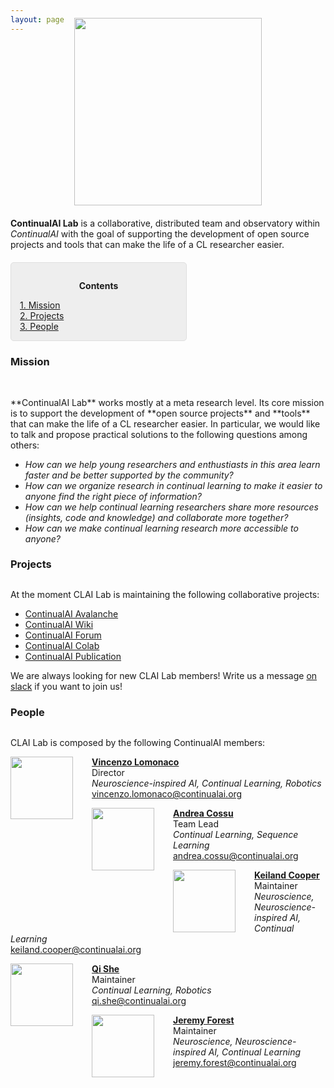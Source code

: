 ```yaml
---
layout: page
---
```


<div style="text-align:center; margin-bottom:20px; margin-top:-40px"><img style="width:300px" src ='/{{ site.baseurl }}images/continualai_lab_logo.png'/></div>

**ContinualAI Lab** is a collaborative, distributed team and observatory within *ContinualAI* with the goal of supporting the development of open source projects and tools that can make the life of a CL researcher easier.

<div style="background: rgba(0,0,0,0.06) none repeat scroll 0% 0%; border: 1px solid rgb(222, 222, 222); padding: 1em; border-radius: 5px; margin-top:20px; max-width: 50%">
	<p style="text-align: center;"><strong>Contents</strong></p>
	<p style="text-align: left; margin-bottom: 0px;">
		<a href="#mission">1. Mission</a><br>
		<a href="#projects">2. Projects</a><br>
		<a href="#people">3. People</a>
	</p>
</div>

<a name="mission"></a>
<h3 id="mission" style="margin-bottom:30px">Mission</h3>

<br>
**ContinualAI Lab** works mostly at a meta research level. Its core mission is to support the development of **open source projects** and **tools** that can make the life of a CL researcher easier. In particular, we would like to talk and propose practical solutions to the following questions among others:
	
- _How can we help young researchers and enthustiasts in this area learn faster and be better supported by the community?_
- _How can we organize research in continual learning to make it easier to anyone find the right piece of information?_
- _How can we help continual learning researchers share more resources (insights, code and knowledge) and collaborate more together?_
- _How can we make continual learning research more accessible to anyone?_


<a name="projecs"></a>
<h3 id="projects" style="margin-bottom:30px">Projects</h3>

At the moment CLAI Lab is maintaining the following collaborative projects:

- [ContinualAI Avalanche](https://avalanche.continualai.org)
- [ContinualAI Wiki](https://github.com/ContinualAI/wiki)
- [ContinualAI Forum](https://continualai.discourse.group)
- [ContinualAI Colab](https://github.com/ContinualAI/colab)
- [ContinualAI Publication](https://medium.com/continual-ai)

We are always looking for new CLAI Lab members! Write us a message [on slack](https://join.slack.com/t/continualai/shared_invite/enQtNjQxNDYwMzkxNzk0LTBhYjg2MjM0YTM2OWRkNDYzOGE0ZTIzNDQ0ZGMzNDE3ZGUxNTZmNmM1YzJiYzgwMTkyZDQxYTlkMTI3NzZkNjU) if you want to join us!

<!--
<a name="pub"></a>
<h3 id="papers" style="margin-bottom: 30px;">Introduction to CL</h3>

Here is a short list of papers to start with that summarize and discuss the state of the art. For a longer list of CL approaches, empirical studies, and applications, please check our [wiki](https://wiki.continualai.org/).

Lesort, T., Lomonaco, V., Stoian, A., Maltoni, D., Filliat, D., & Díaz-Rodríguez, N. (2020). [Continual learning for robotics: Definition, framework, learning strategies, opportunities and challenges](https://www.sciencedirect.com/science/article/abs/pii/S1566253519307377). Information Fusion Journal, 58:52-68.

Parisi, G.I., Kemker, R., Part, J.L., Kanan, C., Wermter, S. (2019) [Continual Lifelong Learning with Neural Networks: A Review](https://www.sciencedirect.com/science/article/pii/S0893608019300231). Neural Networks 113:54-71 [arXiv:1802.07569]

Kemker, R., McClure, M., Abitino, A., Hayes, T.L., Kanan, C. (2018). [Measuring Catastrophic Forgetting in Neural Networks](https://www.aaai.org/ocs/index.php/AAAI/AAAI18/paper/view/16410). Thirty-Second AAAI Conference on Artificial Intelligence, 2018.

Díaz-Rodríguez, N., Lomonaco, V., Filliat, D., Maltoni, D. (2018) [Don't forget, there is more than forgetting: new metrics for Continual Learning](https://arxiv.org/abs/1810.13166). Continual Learning Workshop at NeurIPS, Montreal, Canada.

<hr style="margin-top:20px;margin-bottom:20px;width:100%">
-->

<!-- <hr style="margin-top:30px;margin-bottom:20px;width:100%">
<div>
	<img src="https://image.slidesharecdn.com/numentatalk-190918211350/95/continual-learning-another-step-towards-truly-intelligent-machines-12-638.jpg?cb=1568841390" style="width:150px;height:83px; float:left;margin-right:30px"/>
	<p>
		<strong><a href="https://www.slideshare.net/VincenzoLomonaco/continual-learning-another-step-towards-truly-intelligent-machines">Continual Learning: Another Step Towards Truly Intelligent Machines</a></strong>. 
		<em>Numenta, Redwood City, California.</em>.
		16th September 2017.<br> 
	</p>
</div>
<hr style="margin-top:30px;margin-bottom:20px;width:100%"> -->

<!--
<a name="datasets"></a>
<h3 id="datasets" style="margin-bottom:30px">Datasets</h3>

Datasets exclusively designed for incremental/continual (robot) learning:

[CORe50](https://vlomonaco.github.io/core50/): A new Dataset and Benchmark for Continual Learning and Object Recognition, Detection, Segmentation.

- Lomonaco, V., Maltoni, D. (2017) [CORe50: a new Dataset and Benchmark for Continuous Object Recognition](http://proceedings.mlr.press/v78/lomonaco17a.html). Conference on Robot Learning (CoRL), pp. 17-26.

[OpenLORIS](https://lifelong-robotic-vision.github.io/dataset/Data_Object-Recognition): A Dataset and Benchmark towards Lifelong Object Recognition.

- She, Q., Feng, F., Hao, X., Yang, Q., Lan, C., Lomonaco, V., Shi, X., Wang, Z., Guo, Y., Zhang, Y. and Qiao, F., (2020). [OpenLORIS-Object: A Dataset and Benchmark towards Lifelong Object Recognition](https://arxiv.org/abs/1911.06487).  International Conference on Robotics and Automation (ICRA'20).

<hr style="margin-top:20px;margin-bottom:40px;width:100%">

-->

<a name="people"></a>
<h3 id="people" style="margin-bottom:30px">People</h3>

CLAI Lab is composed by the following ContinualAI members:

<div>
	<img src="/{{ site.baseurl }}images/vincenzo.jpg" style="width:100px;height:100px; float:left;margin-right:30px">
	<p>
		<strong><a href="https://www.vincenzolomonaco.com/">Vincenzo Lomonaco</a></strong><br>
		Director<br>
		<em>Neuroscience-inspired AI, Continual Learning, Robotics</em><br>
		 <a href="mailto:vincenzo.lomonaco@continualai.org">vincenzo.lomonaco@continualai.org</a><br>
	</p>
</div>

<div>
	<img src="/{{ site.baseurl }}images/andrea.jpg" style="width:100px;height:100px; float:left;margin-right:30px">
	<p>
		<strong><a href="https://andreacossu.github.io/">Andrea Cossu</a></strong><br>
		Team Lead<br>
		<em>Continual Learning, Sequence Learning</em><br>
		 <a href="mailto:vincenzo.lomonaco@continualai.org">andrea.cossu@continualai.org</a><br>
	</p>
</div>

<div>
	<img src="/{{ site.baseurl }}images/keiland.jpg" style="width:100px;height:100px; float:left;margin-right:30px">
	<p>
		<strong><a href="https://www.kwcooper.xyz">Keiland Cooper</a></strong><br>
		Maintainer<br>
		<em>Neuroscience, Neuroscience-inspired AI, Continual Learning</em><br>
		<a href="mailto:keiland.cooper@continualai.org">keiland.cooper@continualai.org</a><br>
	</p>
</div>

<div>
	<img src="/{{ site.baseurl }}images/she.jpg" style="width:100px;height:100px; float:left;margin-right:30px">
	<p>
		<strong><a href="http://sheqi.mystrikingly.com">Qi She</a></strong><br>
		Maintainer<br>
		<em>Continual Learning, Robotics</em><br>
		<a href="mailto:qi.she@continualai.org">qi.she@continualai.org</a><br>
	</p>
</div>

<div>
	<img src="/{{ site.baseurl }}images/jeremy.jpg" style="width:100px;height:100px; float:left;margin-right:30px">
	<p>
		<strong><a href="https://jeremyforest.github.io/">Jeremy Forest</a></strong><br>
		Maintainer<br>
		<em>Neuroscience, Neuroscience-inspired AI, Continual Learning</em><br>
		<a href="mailto:jeremy.forest@continualai.org">jeremy.forest@continualai.org</a><br>
	</p>
</div>




